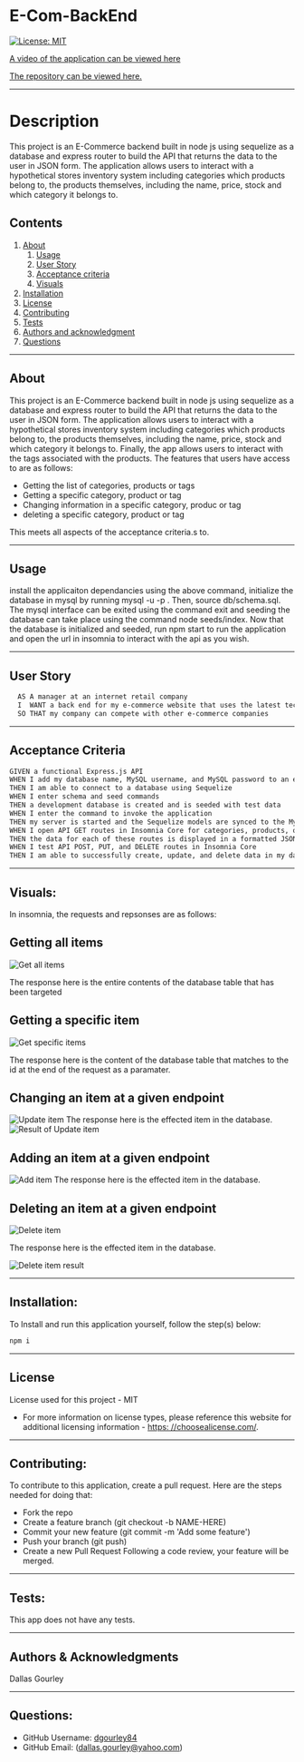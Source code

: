   

  # E-Com-BackEnd

  [![License: MIT](https://img.shields.io/badge/License-MIT-yellow.svg)](https://opensource.org/licenses/MIT)

  [A video of the application can be viewed here ](https://drive.google.com/file/d/1oQ2bH1ti0dCaCGvywFvSsONmW50D-BfS/view)

  [The repository can be viewed here.](https://github.com/dgourley84/E-Com-BackEnd)

  ---
  
# Description

  This project is an E-Commerce backend built in node js using sequelize as a database and express router to build the API that returns the data to the user in JSON form. The application allows users to interact with a hypothetical stores inventory system including categories which products belong to, the products themselves, including the name, price, stock and which category it belongs to.

## Contents
1. [About](#about)
    1. [Usage](#usage)
    2. [User Story](#user-story)
    3. [Acceptance criteria](#acceptance-criteria)
    4. [Visuals](#visuals)
2. [Installation](#installation)
3. [License](#license)
4. [Contributing](#contributing)
5. [Tests](#tests)
6. [Authors and acknowledgment](#authors-and-acknowledgments)
7. [Questions](#questions)
---
## About

   This project is an E-Commerce backend built in node js using sequelize as a database and express router to build the API that returns the data to the user in JSON form. The application allows users to interact with a hypothetical stores inventory system including categories which products belong to, the products themselves, including the name, price, stock and which category it belongs to. Finally, the app allows users to interact with the tags associated with the products. The features that users have access to are as follows:
  
  - Getting the list of categories, products or tags
  - Getting a specific category, product or tag
  - Changing information in a specific category, produc or tag
  - deleting a specific category, product or tag

  This meets all aspects of the acceptance criteria.s to. 


---
## Usage
  
  install the applicaiton dependancies using the above command, initialize the database in mysql by running mysql -u <user> -p <password>. Then, source db/schema.sql. The mysql interface can be exited using the command exit and seeding the database can take place using the command node seeds/index. Now that the database is initialized and seeded, run npm start to run the application and open the url in insomnia to interact with the api as you wish.

---
## User Story

```bash
  AS A manager at an internet retail company
  I  WANT a back end for my e-commerce website that uses the latest technologies
  SO THAT my company can compete with other e-commerce companies
  ```

---

## Acceptance Criteria

  ```bash
GIVEN a functional Express.js API
WHEN I add my database name, MySQL username, and MySQL password to an environment variable file
THEN I am able to connect to a database using Sequelize
WHEN I enter schema and seed commands
THEN a development database is created and is seeded with test data
WHEN I enter the command to invoke the application
THEN my server is started and the Sequelize models are synced to the MySQL database
WHEN I open API GET routes in Insomnia Core for categories, products, or tags
THEN the data for each of these routes is displayed in a formatted JSON
WHEN I test API POST, PUT, and DELETE routes in Insomnia Core
THEN I am able to successfully create, update, and delete data in my database
  ```
  
---
## Visuals:
  
  In insomnia, the requests and repsonses are as follows:

  ##  Getting all items
  ![Get all items](./assets/Get_Products.png)

  The response here is the entire contents of the database table that has been targeted

  ##  Getting a specific item
  ![Get specific items](./assets/Get_One_Product.png)

  The response here is the content of the database table that matches to the id at the end of the request as a paramater.

  ##  Changing an item at a given endpoint
  ![Update item](./assets/Update_Product.png)
  The response here is the effected item in the database.
  ![Result of Update item](./assets/Update_Product_Result.png)

  ##  Adding an item at a given endpoint
  ![Add item](./assets/Create_New_Product.png)
  The response here is the effected item in the database.

   ##  Deleting an item at a given endpoint

  ![Delete item](./assets/Delete_Product.png)

  The response here is the effected item in the database.
  
  ![Delete item result](./assets/Delete_Product_Result.png)

---

## Installation:

  To Install and run this application yourself, follow the step(s) below: 
  ```bash
  npm i
  ```

---
## License
  License used for this project - MIT
  * For more information on license types, please reference this website
  for additional licensing information - [https: //choosealicense.com/](https://choosealicense.com/).
---

## Contributing:

  To contribute to this application, create a pull request.
  Here are the steps needed for doing that:
  - Fork the repo
  - Create a feature branch (git checkout -b NAME-HERE)
  - Commit your new feature (git commit -m 'Add some feature')
  - Push your branch (git push)
  - Create a new Pull Request
  Following a code review, your feature will be merged.

---

## Tests:

  This app does not have any tests.

---
## Authors & Acknowledgments

  Dallas Gourley

---

## Questions:
* GitHub Username: [dgourley84](https://github.com/dgourley84)
* GitHub Email: (dallas.gourley@yahoo.com)


